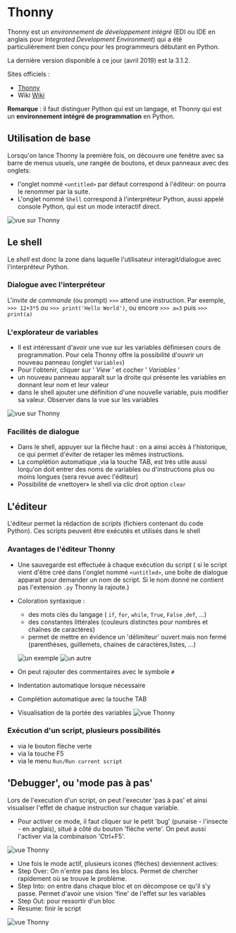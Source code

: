 # Thonny


Thonny est un *environnement de développement intégré* (EDI ou IDE en anglais pour 
*Integrated Development Environment*) qui a été particulièrement bien conçu pour les programmeurs 
débutant en Python.


La dernière version disponible à ce jour (avril 2019) est la 3.1.2.

Sites officiels :

* [Thonny](https://thonny.org)
* Wiki [Wiki](https://github.com/thonny/thonny/wiki)

**Remarque** : il faut distinguer Python qui est un langage, et Thonny qui est un **environnement intégré de 
programmation** en Python.


## Utilisation de base
Lorsqu'on lance Thonny la première fois, on découvre une fenêtre avec sa barre de menus usuels, une 
rangée de boutons, et deux panneaux avec des onglets:

*  l'onglet nommé `<untitled>` par défaut correspond à l'éditeur: on pourra le renommer par la suite.
* L'onglet nommé `Shell` correspond à l'interpréteur Python, aussi appelé console Python, qui est un mode interactif direct.

![vue sur Thonny](image1_thonny.png)

## Le shell
Le *shell* est donc la zone dans laquelle l'utilisateur interagit/dialogue avec l'interpréteur Python.

### Dialogue avec l'interpréteur

L'*invite de commande* (ou prompt) `>>>` attend une instruction. 
Par exemple, `>>> 12+3*5` ou  `>>> print('Hello World')`, ou encore  `>>> a=3`  puis `>>> print(a)`

### L'explorateur de variables

* Il est intéressant d'avoir une vue sur les variables définiesen cours de programmation. Pour cela Thonny offre la possibilité d'ouvrir un nouveau panneau (onglet `Variables`)
* Pour l'obtenir, cliquer sur ' *View* ' et cocher ' *Variables* '
* un nouveau panneau  apparaît sur la droite qui présente les variables en donnant leur nom et leur valeur
* dans le shell ajouter une définition d'une nouvelle variable, puis modifier sa valeur. Observer dans la vue sur les variables

![vue sur Thonny](image_thonny.png)

### Facilités de dialogue 

* Dans le shell, appuyer sur la flèche haut : on a ainsi accès à l'historique, ce qui permet d'éviter de retaper les mêmes instructions.
* La complétion automatique ,via la touche TAB, est très utile aussi lorqu'on doit entrer des noms de variables ou d'instructions plus ou moins longues (sera revue avec l'éditeur)
* Possibilité de «nettoyer» le shell via clic droit option `clear`

## L'éditeur
L'éditeur permet la rédaction de *scripts* (fichiers contenant du code Python). Ces scripts peuvent être exécutés et utilisés dans le shell

### Avantages de l'éditeur Thonny

* Une sauvegarde est effectuée à chaque exécution du script ( si le script vient d'être créé dans l'onglet nommé `<untitled>`, une boîte de dialogue apparait pour demander un nom de script. Si le nom donné ne contient pas l'extension `.py` Thonny la rajoute.)
* Coloration syntaxique :
  * des mots clés du langage ( `if`, `for`, `while`, `True`, `False` ,`def`, ...)
  * des constantes littérales (couleurs distinctes pour nombres et chaînes de caractères)
  * permet de mettre en évidence un 'délimiteur' ouvert mais non fermé (parenthèses, guillemets, chaines de caractères,listes, ...)

  ![un exemple](ex1.png) ![un autre](ex2.png)
* On peut rajouter des commentaires avec le symbole `#`
* Indentation automatique lorsque nécessaire
* Complétion automatique avec la touche TAB
* Visualisation de la portée des variables
![vue Thonny](image3_thonny.png)

### Exécution d'un script, plusieurs possibilités

* via le bouton flèche verte
* via la touche F5
* via le menu `Run/Run current script`

## 'Debugger', ou 'mode pas à pas'
Lors de l'execution d'un script, on peut l'executer 'pas à pas' et ainsi visualiser l'effet de chaque instruction sur chaque variable.
* Pour activer ce mode, il faut cliquer sur le petit 'bug' (punaise - l'insecte - en anglais), situé à côté du bouton 'flèche verte'. On peut aussi l'activer via la combinaison 'Ctrl+F5'.

![vue Thonny](image4_thonny.png)
* Une fois le mode actif, plusieurs icones (flèches) deviennent actives: 
 * Step Over: On n'entre pas dans les blocs. Permet de chercher rapidement où se trouve le problème.
 * Step Into: on entre dans chaque bloc et on décompose ce qu'il s'y passe. Permet d'avoir une vision 'fine' de l'effet sur les variables
 * Step Out: pour ressortir d'un bloc
 * Resume: finir le script

![vue Thonny](image5_thonny.png)


